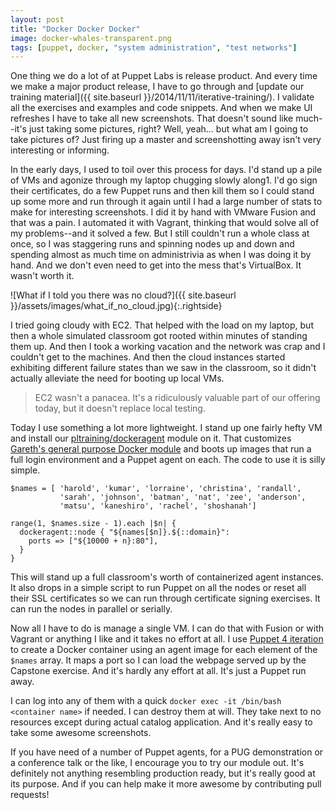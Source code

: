```yaml
---
layout: post
title: "Docker Docker Docker"
image: docker-whales-transparent.png
tags: [puppet, docker, "system administration", "test networks"]
---
```

One thing we do a lot of at Puppet Labs is release product. And every time we
make a major product release, I have to go through and [update our training
material]({{ site.baseurl }}/2014/11/11/iterative-training/). I validate
all the exercises and examples and code snippets. And when we make UI refreshes
I have to take all new screenshots. That doesn't sound like much--it's just
taking some pictures, right? Well, yeah... but what am I going to take pictures
of? Just firing up a master and screenshotting away isn't very interesting or
informing.

In the early days, I used to toil over this process for days. I'd stand up a
pile of VMs and agonize through my laptop chugging slowly along1. I'd go sign
their certificates, do a few Puppet runs and then kill them so I could stand up
some more and run through it again until I had a large number of stats to make
for interesting screenshots. I did it by hand with VMware Fusion and that was a
pain. I automated it with Vagrant, thinking that would solve all of my
problems--and it solved a few. But I still couldn't run a whole class at once,
so I was staggering runs and spinning nodes up and down and spending almost as
much time on administrivia as when I was doing it by hand. And we don't even
need to get into the mess that's VirtualBox. It wasn't worth it.

![What if I told you there was no cloud?]({{ site.baseurl }}/assets/images/what_if_no_cloud.jpg){:.rightside}

I tried going cloudy with EC2. That helped with the load on my laptop, but then
a whole simulated classroom got rooted within minutes of standing them up. And
then I took a working vacation and the network was crap and I couldn't get to
the machines. And then the cloud instances started exhibiting different failure
states than we saw in the classroom, so it didn't actually alleviate the need
for booting up local VMs.

> EC2 wasn't a panacea. It's a ridiculously valuable part of our offering today, but it doesn't replace local testing.

Today I use something a lot more lightweight. I stand up one fairly hefty VM and
install our [pltraining/dockeragent](https://forge.puppetlabs.com/pltraining/dockeragent)
module on it. That customizes [Gareth's general purpose Docker module](https://forge.puppetlabs.com/garethr/docker)
and boots up images that run a full login environment and a Puppet agent on each.
The code to use it is silly simple.

``` puppet
$names = [ 'harold', 'kumar', 'lorraine', 'christina', 'randall',
           'sarah', 'johnson', 'batman', 'nat', 'zee', 'anderson',
           'matsu', 'kaneshiro', 'rachel', 'shoshanah']

range(1, $names.size - 1).each |$n| {
  dockeragent::node { "${names[$n]}.${::domain}":
    ports => ["${10000 + n}:80"],
  }
}
```

This will stand up a full classroom's worth of containerized agent instances. It
also drops in a simple script to run Puppet on all the nodes or reset all their
SSL certificates so we can run through certificate signing exercises. It can run
the nodes in parallel or serially.

Now all I have to do is manage a single VM. I can do that with Fusion or with
Vagrant or anything I like and it takes no effort at all. I use [Puppet 4 iteration](https://docs.puppetlabs.com/puppet/latest/reference/lang_iteration.html)
to create a Docker container using an agent image for each element of the `$names`
array. It maps a port so I can load the webpage served up by the Capstone exercise.
And it's hardly any effort at all. It's just a Puppet run away.

I can log into any of them with a quick `docker exec -it /bin/bash <container name>`
if needed. I can destroy them at will. They take next to no resources except
during actual catalog application. And it's really easy to take some awesome
screenshots.

If you have need of a number of Puppet agents, for a PUG demonstration or a
conference talk or the like, I encourage you to try our module out. It's
definitely not anything resembling production ready, but it's really good at its
purpose. And if you can help make it more awesome by contributing pull requests!

